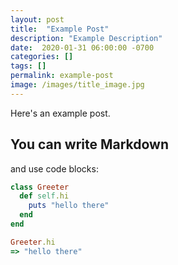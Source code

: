 ```yaml
---
layout: post
title:  "Example Post"
description: "Example Description"
date:  2020-01-31 06:00:00 -0700
categories: []
tags: []
permalink: example-post
image: /images/title_image.jpg
---
```


Here's an example post.

## You can write Markdown

and use code blocks:

```ruby
class Greeter
  def self.hi
    puts "hello there"
  end
end

Greeter.hi
=> "hello there"
```

